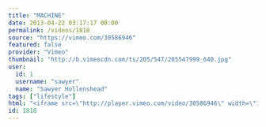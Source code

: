 ```yaml
---
title: "MACHINE"
date: 2013-04-22 03:17:17 00:00
permalink: /videos/1818
source: "https://vimeo.com/30586946"
featured: false
provider: "Vimeo"
thumbnail: "http://b.vimeocdn.com/ts/205/547/205547999_640.jpg"
user:
  id: 1
  username: "sawyer"
  name: "Sawyer Hollenshead"
tags: ["lifestyle"]
html: "<iframe src=\"http://player.vimeo.com/video/30586946\" width=\"1280\" height=\"720\" frameborder=\"0\" webkitAllowFullScreen mozallowfullscreen allowFullScreen></iframe>"
id: 1818
---
```


